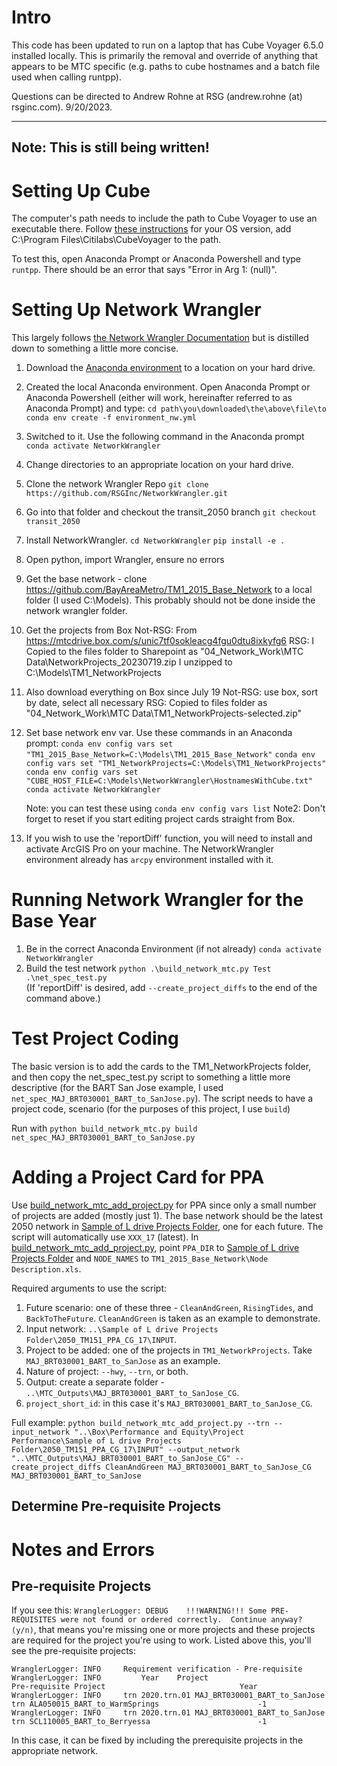 # Intro

This code has been updated to run on a laptop that has Cube Voyager 6.5.0 installed locally. This is primarily the removal and override of anything that appears to be MTC specific (e.g. paths to cube hostnames and a batch file used when calling runtpp).

Questions can be directed to Andrew Rohne at RSG (andrew.rohne (at) rsginc.com). 9/20/2023.

---
Note: This is still being written! 
---

# Setting Up Cube

The computer's path needs to include the path to Cube Voyager to use an executable there. Follow [these instructions](https://www.computerhope.com/issues/ch000549.htm) for your OS version, add C:\Program Files\Citilabs\CubeVoyager to the path.

To test this, open Anaconda Prompt or Anaconda Powershell and type `runtpp`. There should be an error that says "Error in Arg 1: (null)".

# Setting Up Network Wrangler

This largely follows [the Network Wrangler Documentation](https://github.com/BayAreaMetro/modeling-website/wiki/Network-Building-with-NetworkWrangler#step-4-build-a-network-with-your-project) but is distilled down to something a little more concise.

1. Download the [Anaconda environment](https://github.com/RSGInc/NetworkWrangler/blob/transit_2050/environment_nw.yml) to a location on your hard drive.
2. Created the local Anaconda environment. Open Anaconda Prompt or Anaconda Powershell (either will work, hereinafter referred to as Anaconda Prompt) and type:
    `cd path\you\downloaded\the\above\file\to`
    `conda env create -f environment_nw.yml`
3. Switched to it. Use the following command in the Anaconda prompt
    `conda activate NetworkWrangler`
4. Change directories to an appropriate location on your hard drive.
5. Clone the network Wrangler Repo
    `git clone https://github.com/RSGInc/NetworkWrangler.git`
6. Go into that folder and checkout the transit_2050 branch
    `git checkout transit_2050`
7. Install NetworkWrangler. 
    `cd NetworkWrangler`
    `pip install -e .`
8. Open python, import Wrangler, ensure no errors
9. Get the base network - clone https://github.com/BayAreaMetro/TM1_2015_Base_Network to a local folder (I used C:\Models). This probably should not be done inside the network wrangler folder.
10. Get the projects from Box
    Not-RSG: From https://mtcdrive.box.com/s/unic7tf0sokleacg4fgu0dtu8ixkyfg6
    RSG: I Copied to the files folder to Sharepoint as "04_Network_Work\MTC Data\NetworkProjects_20230719.zip
    I unzipped to C:\Models\TM1_NetworkProjects
11. Also download everything on Box since July 19
    Not-RSG: use box, sort by date, select all necessary
    RSG: Copied to files folder as "04_Network_Work\MTC Data\TM1_NetworkProjects-selected.zip"
12. Set base network env var. Use these commands in an Anaconda prompt:
    `conda env config vars set "TM1_2015_Base_Network=C:\Models\TM1_2015_Base_Network"`
    `conda env config vars set "TM1_NetworkProjects=C:\Models\TM1_NetworkProjects"`
    `conda env config vars set "CUBE_HOST_FILE=C:\Models\NetworkWrangler\HostnamesWithCube.txt"`
    `conda activate NetworkWrangler`
    
    Note: you can test these using `conda env config vars list`
    Note2: Don't forget to reset if you start editing project cards straight from Box.
13. If you wish to use the 'reportDiff' function, you will need to install and activate ArcGIS Pro on your machine. The NetworkWrangler environment already has `arcpy` environment installed with it.
# Running Network Wrangler for the Base Year
1. Be in the correct Anaconda Environment (if not already)
    `conda activate NetworkWrangler`
2. Build the test network
    `python .\build_network_mtc.py Test .\net_spec_test.py`\
   (If 'reportDiff' is desired, add `--create_project_diffs` to the end of the command above.)
    
# Test Project Coding 

The basic version is to add the cards to the TM1_NetworkProjects folder, and then copy the net_spec_test.py script to something a little more descriptive (for the BART San Jose example, I used `net_spec_MAJ_BRT030001_BART_to_SanJose.py`). The script needs to have a project code, scenario (for the purposes of this project, I use `build`)

Run with `python build_network_mtc.py build net_spec_MAJ_BRT030001_BART_to_SanJose.py`

# Adding a Project Card for PPA

Use [build_network_mtc_add_project.py](https://github.com/BayAreaMetro/NetworkWrangler/blob/master/scripts/build_network_mtc_add_project.py) for PPA since only a small number of projects are added (mostly just 1). The base network should be the latest 2050 network in [Sample of L drive Projects Folder](https://mtcdrive.box.com/s/vbpsrs7tpvj1qfxmasink52wls8pexrj), one for each future. The script will automatically use `XXX_17` (latest). In [build_network_mtc_add_project.py](https://github.com/BayAreaMetro/NetworkWrangler/blob/master/scripts/build_network_mtc_add_project.py), point `PPA_DIR` to [Sample of L drive Projects Folder](https://mtcdrive.box.com/s/vbpsrs7tpvj1qfxmasink52wls8pexrj) and `NODE_NAMES` to `TM1_2015_Base_Network\Node Description.xls`.

Required arguments to use the script:

1. Future scenario: one of these three - `CleanAndGreen`, `RisingTides`, and `BackToTheFuture`. `CleanAndGreen` is taken as an example to demonstrate.
2. Input network: `..\Sample of L drive Projects Folder\2050_TM151_PPA_CG_17\INPUT`.
3. Project to be added: one of the projects in `TM1_NetworkProjects`. Take `MAJ_BRT030001_BART_to_SanJose` as an example.
4. Nature of project: `--hwy`, `--trn`, or both.
5. Output: create a separate folder - `..\MTC_Outputs\MAJ_BRT030001_BART_to_SanJose_CG`.
6. `project_short_id`: in this case it's `MAJ_BRT030001_BART_to_SanJose_CG`.

Full example: `python build_network_mtc_add_project.py --trn --input_network "..\Box\Performance and Equity\Project Performance\Sample of L drive Projects Folder\2050_TM151_PPA_CG_17\INPUT" --output_network "..\MTC_Outputs\MAJ_BRT030001_BART_to_SanJose_CG" --create_project_diffs CleanAndGreen MAJ_BRT030001_BART_to_SanJose_CG MAJ_BRT030001_BART_to_SanJose`


## Determine Pre-requisite Projects

# Notes and Errors

## Pre-requisite Projects

If you see this: `WranglerLogger: DEBUG    !!!WARNING!!! Some PRE-REQUISITES were not found or ordered correctly.  Continue anyway? (y/n)`, that means you're missing one or more projects and these projects are required for the project you're using to work. Listed above this, you'll see the pre-requisite projects:

```
WranglerLogger: INFO     Requirement verification - Pre-requisite
WranglerLogger: INFO         Year    Project                                                Pre-requisite Project                              Year
WranglerLogger: INFO     trn 2020.trn.01 MAJ_BRT030001_BART_to_SanJose                      trn ALA050015_BART_to_WarmSprings                      -1
WranglerLogger: INFO     trn 2020.trn.01 MAJ_BRT030001_BART_to_SanJose                      trn SCL110005_BART_to_Berryessa                        -1
```

In this case, it can be fixed by including the prerequisite projects in the appropriate network.
